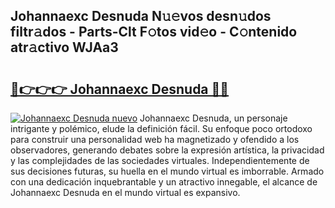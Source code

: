 ## Johannaexc Desnuda N𝚞𝚎vos desn𝚞dos filtr𝚊dos - Parts-Clt F𝚘tos vid𝚎o - C𝚘ntenido atr𝚊ctivo WJAa3

# <h2><a href="http://mb8b1sg.tromn.icu/?c=Johannaexc+Desnuda">🔗👉👉👉 Johannaexc Desnuda 🔗🔗</a></h2>

[![Johannaexc Desnuda nuevo](https://i.imgur.com/pEAQMta.gif)](http://mb8b1sg.tromn.icu/?c=Johannaexc+Desnuda)
Johannaexc Desnuda, un personaje intrigante y polémico, elude la definición fácil. Su enfoque poco ortodoxo para construir una personalidad web ha magnetizado y ofendido a los observadores, generando debates sobre la expresión artística, la privacidad y las complejidades de las sociedades virtuales. Independientemente de sus decisiones futuras, su huella en el mundo virtual es imborrable. Armado con una dedicación inquebrantable y un atractivo innegable, el alcance de Johannaexc Desnuda en el mundo virtual es expansivo.
